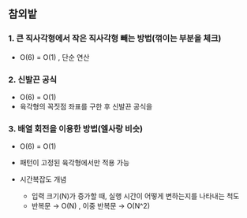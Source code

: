 ## 참외밭

### 1. 큰 직사각형에서 작은 직사각형 빼는 방법(꺾이는 부분을 체크)

- O(6) = O(1) , 단순 연산

### 2. 신발끈 공식

- O(6) = O(1)
- 육각형의 꼭짓점 좌표를 구한 후 신발끈 공식을

### 3. 배열 회전을 이용한 방법(엘사랑 비슷)

- O(6) = O(1)
- 패턴이 고정된 육각형에서만 적용 가능

- 시간복잡도 개념
    - 입력 크기(N)가 증가할 때, 실행 시간이 어떻게 변하는지를 나타내는 척도
    - 반복문 → O(N) , 이중 반복문 → O(N^2)
    
  